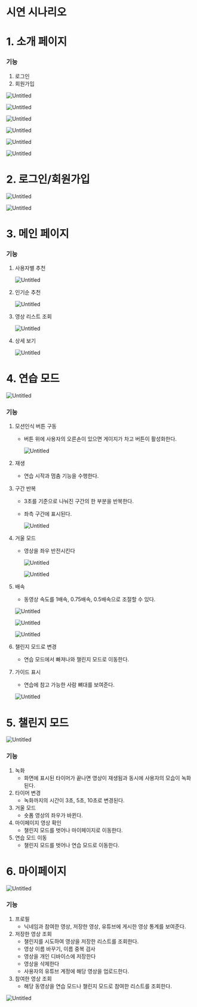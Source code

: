 # 시연 시나리오

# 1. 소개 페이지

### 기능

1. 로그인
2. 회원가입

![Untitled](%E1%84%89%E1%85%B5%E1%84%8B%E1%85%A7%E1%86%AB%20%E1%84%89%E1%85%B5%E1%84%82%E1%85%A1%E1%84%85%E1%85%B5%E1%84%8B%E1%85%A9%20fcd9dbae7eea49c1a77c422126bbefb5/Untitled.png)

![Untitled](%E1%84%89%E1%85%B5%E1%84%8B%E1%85%A7%E1%86%AB%20%E1%84%89%E1%85%B5%E1%84%82%E1%85%A1%E1%84%85%E1%85%B5%E1%84%8B%E1%85%A9%20fcd9dbae7eea49c1a77c422126bbefb5/Untitled%201.png)

![Untitled](%E1%84%89%E1%85%B5%E1%84%8B%E1%85%A7%E1%86%AB%20%E1%84%89%E1%85%B5%E1%84%82%E1%85%A1%E1%84%85%E1%85%B5%E1%84%8B%E1%85%A9%20fcd9dbae7eea49c1a77c422126bbefb5/Untitled%202.png)

![Untitled](%E1%84%89%E1%85%B5%E1%84%8B%E1%85%A7%E1%86%AB%20%E1%84%89%E1%85%B5%E1%84%82%E1%85%A1%E1%84%85%E1%85%B5%E1%84%8B%E1%85%A9%20fcd9dbae7eea49c1a77c422126bbefb5/Untitled%203.png)

![Untitled](%E1%84%89%E1%85%B5%E1%84%8B%E1%85%A7%E1%86%AB%20%E1%84%89%E1%85%B5%E1%84%82%E1%85%A1%E1%84%85%E1%85%B5%E1%84%8B%E1%85%A9%20fcd9dbae7eea49c1a77c422126bbefb5/Untitled%204.png)

![Untitled](%E1%84%89%E1%85%B5%E1%84%8B%E1%85%A7%E1%86%AB%20%E1%84%89%E1%85%B5%E1%84%82%E1%85%A1%E1%84%85%E1%85%B5%E1%84%8B%E1%85%A9%20fcd9dbae7eea49c1a77c422126bbefb5/Untitled%205.png)

# 2. 로그인/회원가입

![Untitled](%E1%84%89%E1%85%B5%E1%84%8B%E1%85%A7%E1%86%AB%20%E1%84%89%E1%85%B5%E1%84%82%E1%85%A1%E1%84%85%E1%85%B5%E1%84%8B%E1%85%A9%20fcd9dbae7eea49c1a77c422126bbefb5/Untitled%206.png)

![Untitled](%E1%84%89%E1%85%B5%E1%84%8B%E1%85%A7%E1%86%AB%20%E1%84%89%E1%85%B5%E1%84%82%E1%85%A1%E1%84%85%E1%85%B5%E1%84%8B%E1%85%A9%20fcd9dbae7eea49c1a77c422126bbefb5/Untitled%207.png)

# 3. 메인 페이지

### 기능

1. 사용자별 추천
    
    ![Untitled](%E1%84%89%E1%85%B5%E1%84%8B%E1%85%A7%E1%86%AB%20%E1%84%89%E1%85%B5%E1%84%82%E1%85%A1%E1%84%85%E1%85%B5%E1%84%8B%E1%85%A9%20fcd9dbae7eea49c1a77c422126bbefb5/Untitled%208.png)
    
2. 인기순 추천
    
    ![Untitled](%E1%84%89%E1%85%B5%E1%84%8B%E1%85%A7%E1%86%AB%20%E1%84%89%E1%85%B5%E1%84%82%E1%85%A1%E1%84%85%E1%85%B5%E1%84%8B%E1%85%A9%20fcd9dbae7eea49c1a77c422126bbefb5/Untitled%209.png)
    
3. 영상 리스트 조회
    
    ![Untitled](%E1%84%89%E1%85%B5%E1%84%8B%E1%85%A7%E1%86%AB%20%E1%84%89%E1%85%B5%E1%84%82%E1%85%A1%E1%84%85%E1%85%B5%E1%84%8B%E1%85%A9%20fcd9dbae7eea49c1a77c422126bbefb5/Untitled%2010.png)
    
4. 상세 보기
    
    ![Untitled](%E1%84%89%E1%85%B5%E1%84%8B%E1%85%A7%E1%86%AB%20%E1%84%89%E1%85%B5%E1%84%82%E1%85%A1%E1%84%85%E1%85%B5%E1%84%8B%E1%85%A9%20fcd9dbae7eea49c1a77c422126bbefb5/Untitled%2011.png)
    

# 4. 연습 모드

![Untitled](%E1%84%89%E1%85%B5%E1%84%8B%E1%85%A7%E1%86%AB%20%E1%84%89%E1%85%B5%E1%84%82%E1%85%A1%E1%84%85%E1%85%B5%E1%84%8B%E1%85%A9%20fcd9dbae7eea49c1a77c422126bbefb5/Untitled%2012.png)

### 기능

1. 모션인식 버튼 구동
    - 버튼 위에 사용자의 오른손이 있으면 게이지가 차고 버튼이 활성화한다.
        
        ![Untitled](%E1%84%89%E1%85%B5%E1%84%8B%E1%85%A7%E1%86%AB%20%E1%84%89%E1%85%B5%E1%84%82%E1%85%A1%E1%84%85%E1%85%B5%E1%84%8B%E1%85%A9%20fcd9dbae7eea49c1a77c422126bbefb5/Untitled%2013.png)
        
2. 재생
    - 연습 시작과 멈춤 기능을 수행한다.
3. 구간 반복
    - 3초를 기준으로 나눠진 구간의 한 부분을 반복한다.
    - 좌측 구간에 표시된다.
        
        ![Untitled](%E1%84%89%E1%85%B5%E1%84%8B%E1%85%A7%E1%86%AB%20%E1%84%89%E1%85%B5%E1%84%82%E1%85%A1%E1%84%85%E1%85%B5%E1%84%8B%E1%85%A9%20fcd9dbae7eea49c1a77c422126bbefb5/Untitled%2014.png)
        
4. 거울 모드
    - 영상을 좌우 반전시킨다
        
        ![Untitled](%E1%84%89%E1%85%B5%E1%84%8B%E1%85%A7%E1%86%AB%20%E1%84%89%E1%85%B5%E1%84%82%E1%85%A1%E1%84%85%E1%85%B5%E1%84%8B%E1%85%A9%20fcd9dbae7eea49c1a77c422126bbefb5/Untitled%2015.png)
        
        ![Untitled](%E1%84%89%E1%85%B5%E1%84%8B%E1%85%A7%E1%86%AB%20%E1%84%89%E1%85%B5%E1%84%82%E1%85%A1%E1%84%85%E1%85%B5%E1%84%8B%E1%85%A9%20fcd9dbae7eea49c1a77c422126bbefb5/Untitled%2016.png)
        
5. 배속
    - 동영상 속도를 1배속, 0.75배속, 0.5배속으로 조절할 수 있다.
    
    ![Untitled](%E1%84%89%E1%85%B5%E1%84%8B%E1%85%A7%E1%86%AB%20%E1%84%89%E1%85%B5%E1%84%82%E1%85%A1%E1%84%85%E1%85%B5%E1%84%8B%E1%85%A9%20fcd9dbae7eea49c1a77c422126bbefb5/Untitled%2017.png)
    
    ![Untitled](%E1%84%89%E1%85%B5%E1%84%8B%E1%85%A7%E1%86%AB%20%E1%84%89%E1%85%B5%E1%84%82%E1%85%A1%E1%84%85%E1%85%B5%E1%84%8B%E1%85%A9%20fcd9dbae7eea49c1a77c422126bbefb5/Untitled%2018.png)
    
    ![Untitled](%E1%84%89%E1%85%B5%E1%84%8B%E1%85%A7%E1%86%AB%20%E1%84%89%E1%85%B5%E1%84%82%E1%85%A1%E1%84%85%E1%85%B5%E1%84%8B%E1%85%A9%20fcd9dbae7eea49c1a77c422126bbefb5/Untitled%2019.png)
    
6. 챌린지 모드로 변경
    - 연습 모드에서 빠져나와 챌린지 모드로 이동한다.
7. 가이드 표시
    - 연습에 참고 가능한 사람 뼈대를 보여준다.
    
    ![Untitled](%E1%84%89%E1%85%B5%E1%84%8B%E1%85%A7%E1%86%AB%20%E1%84%89%E1%85%B5%E1%84%82%E1%85%A1%E1%84%85%E1%85%B5%E1%84%8B%E1%85%A9%20fcd9dbae7eea49c1a77c422126bbefb5/Untitled%2020.png)
    

# 5. 챌린지 모드

![Untitled](%E1%84%89%E1%85%B5%E1%84%8B%E1%85%A7%E1%86%AB%20%E1%84%89%E1%85%B5%E1%84%82%E1%85%A1%E1%84%85%E1%85%B5%E1%84%8B%E1%85%A9%20fcd9dbae7eea49c1a77c422126bbefb5/Untitled%2021.png)

### 기능

1. 녹화
    - 화면에 표시된 타이머가 끝나면 영상이 재생됨과 동시에 사용자의 모습이 녹화된다.
2. 타이머 변경
    - 녹화까지의 시간이 3초, 5초, 10초로 변경된다.
3. 거울 모드
    - 숏폼 영상의 좌우가 바뀐다.
4. 마이페이지 영상 확인
    - 챌린지 모드를 벗어나 마이페이지로 이동한다.
5. 연습 모드 이동
    - 챌린지 모드를 벗어나 연습 모드로 이동한다.

# 6. 마이페이지

![Untitled](%E1%84%89%E1%85%B5%E1%84%8B%E1%85%A7%E1%86%AB%20%E1%84%89%E1%85%B5%E1%84%82%E1%85%A1%E1%84%85%E1%85%B5%E1%84%8B%E1%85%A9%20fcd9dbae7eea49c1a77c422126bbefb5/Untitled%2022.png)

### 기능

1. 프로필
    - 닉네임과 참여한 영상, 저장한 영상, 유튜브에 게시한 영상 통계를 보여준다.
2. 저장한 영상 조회
    - 챌린지를 시도하여 영상을 저장한 리스트를 조회한다.
    - 영상 이름 바꾸기, 이름 중복 검사
    - 영상을 개인 디바이스에 저장한다
    - 영상을 삭제한다
    - 사용자의 유튜브 계정에 해당 영상을 업로드한다.
3. 참여한 영상 조회
    - 해당 동영상을 연습 모드나 챌린지 모드로 참여한 리스트를 조회한다.

![Untitled](%E1%84%89%E1%85%B5%E1%84%8B%E1%85%A7%E1%86%AB%20%E1%84%89%E1%85%B5%E1%84%82%E1%85%A1%E1%84%85%E1%85%B5%E1%84%8B%E1%85%A9%20fcd9dbae7eea49c1a77c422126bbefb5/Untitled%2023.png)